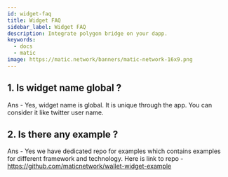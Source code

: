 ```yaml
---
id: widget-faq
title: Widget FAQ
sidebar_label: Widget FAQ
description: Integrate polygon bridge on your dapp.
keywords:
  - docs
  - matic
image: https://matic.network/banners/matic-network-16x9.png 
---
```



## 1. Is widget name global ?
Ans - Yes, widget name is global. It is unique through the app. You can consider it like twitter user name.

## 2. Is there any example ?
Ans - Yes we have dedicated repo for examples which contains examples for different framework and technology. Here is link to repo - https://github.com/maticnetwork/wallet-widget-example
